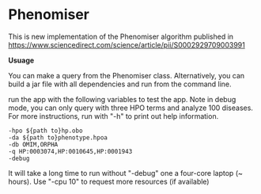 # Phenomiser

This is new implementation of the Phenomiser algorithm published in https://www.sciencedirect.com/science/article/pii/S0002929709003991

**Usuage**

You can make a query from the Phenomiser class. Alternatively, you can build a jar file with all dependencies and run from the command line.

run the app with the following variables to test the app. Note in debug mode, you can only query with three HPO terms and analyze 100 diseases. For more instructions, run with "-h" to print out help information.

```
-hpo ${path to}hp.obo
-da ${path to}phenotype.hpoa
-db OMIM,ORPHA
-q HP:0003074,HP:0010645,HP:0001943
-debug
```

It will take a long time to run without "-debug" one a four-core laptop (~ hours). Use "-cpu 10" to request more resources (if available) 

